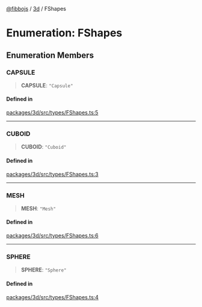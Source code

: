 [@fibbojs](/api/index) / [3d](/api/3d) / FShapes

# Enumeration: FShapes

## Enumeration Members

### CAPSULE

> **CAPSULE**: `"Capsule"`

#### Defined in

[packages/3d/src/types/FShapes.ts:5](https://github.com/fibbojs/fibbo/blob/ca0e011a21c87d9c4978217c9b9041de6ed31595/packages/3d/src/types/FShapes.ts#L5)

***

### CUBOID

> **CUBOID**: `"Cuboid"`

#### Defined in

[packages/3d/src/types/FShapes.ts:3](https://github.com/fibbojs/fibbo/blob/ca0e011a21c87d9c4978217c9b9041de6ed31595/packages/3d/src/types/FShapes.ts#L3)

***

### MESH

> **MESH**: `"Mesh"`

#### Defined in

[packages/3d/src/types/FShapes.ts:6](https://github.com/fibbojs/fibbo/blob/ca0e011a21c87d9c4978217c9b9041de6ed31595/packages/3d/src/types/FShapes.ts#L6)

***

### SPHERE

> **SPHERE**: `"Sphere"`

#### Defined in

[packages/3d/src/types/FShapes.ts:4](https://github.com/fibbojs/fibbo/blob/ca0e011a21c87d9c4978217c9b9041de6ed31595/packages/3d/src/types/FShapes.ts#L4)
